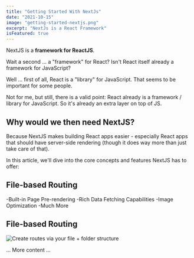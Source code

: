 ```yaml
---
title: "Getting Started With NextJs"
date: "2021-10-15"
image: "getting-started-nextjs.png"
excerpt: "NextJs is a React Framework"
isFeatured: true
---
```


NextJS is a **framework for ReactJS**.

Wait a second ... a "framework" for React? Isn't React itself already a framework for JavaScript?

Well ... first of all, React is a "library" for JavaScript. That seems to be important for some people.

Not for me, but still, there is a valid point: React already is a framework / library for JavaScript. So it's already an extra layer on top of JS.

## Why would we then need NextJS?

Because NextJS makes building React apps easier - especially React apps that should have server-side rendering (though it does way more than just take care of that).

In this article, we'll dive into the core concepts and features NextJS has to offer:

## File-based Routing

-Built-in Page Pre-rendering
-Rich Data Fetching Capabilities
-Image Optimization
-Much More

## File-based Routing

![Create routes via your file + folder structure](nextjs-file-based-routing.png)

... More content ...
